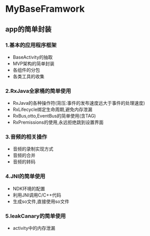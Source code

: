 # MyBaseFramwork
## app的简单封装
### 1.基本的应用程序框架
* BaseActivity的抽取
* MVP架构的简单封装
* 各组件的分包
* 各类工具的收集

### 2.RxJava全家桶的简单使用
* RxJava的各种操作符(背压:事件的发布速度远大于事件的处理速度)
* RxLifecycle绑定生命周期,避免内存泄漏
* RxBus,otto,EventBus的简单使用(含TAG)
* RxPremissions的使用,永远拒绝跳到设置界面

### 3.音频的相关操作
* 音频的录制实现方式
* 音频的合并
* 音频的转码

### 4.JNI的简单使用
* NDK环境的配置
* 利用JNI调用C/C++代码
* 生成so文件,直接使用so文件


### 5.leakCanary的简单使用
* activity中的内存泄漏